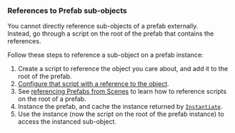 ### References to Prefab sub-objects
You cannot directly reference sub-objects of a prefab externally.  
Instead, go through a script on the root of the prefab that contains the references.

Follow these steps to reference a sub-object on a prefab instance:  
1. Create a script to reference the object you care about, and add it to the root of the prefab.
2. [Configure that script with a reference to the object](Serializing%20Component%20References.md).
3. See [referencing Prefabs from Scenes](References%20To%20Prefabs.md) to learn how to reference scripts on the root of a prefab. 
4. Instance the prefab, and cache the instance returned by [`Instantiate`](https://docs.unity3d.com/ScriptReference/Object.Instantiate.html).
5. Use the instance (now the script on the root of the prefab instance) to access the instanced sub-object.